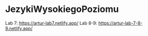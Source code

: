 # JezykiWysokiegoPoziomu
Lab 7: https://artur-lab7.netlify.app/
Lab 8-9: https://artur-lab-7-8-9.netlify.app/
